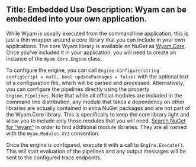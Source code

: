 Title: Embedded Use
Description: Wyam can be embedded into your own application.
---
While Wyam is usually executed from the command line application, this is just a thin wrapper around a core library that you can include in your own applications. The core Wyam library is available on NuGet as [Wyam.Core](https://www.nuget.org/packages/Wyam.Core). Once you've included it in your application, you will need to create an instance of the `Wyam.Core.Engine` class.

To configure the engine, you can call `Engine.Configure(string configScript = null, bool updatePackages = false)` with the optional text of a configuration file, which will be parsed and processed. Alternatively, you can configure the pipelines directly using the property `Engine.Pipelines`. Note that while all official modules are included in the command line distribution, any module that takes a dependency on other libraries are actually contained in extra NuGet packages and are not part of the Wyam.Core library. This is specifically to keep the core library light and allow you to include only those modules that you will need. [Search NuGet for "wyam"](https://www.nuget.org/packages?q=wyam) in order to find additional module libraries. They are all named with the `Wyam.Modules.XYZ` convention.

Once the engine is configured, execute it with a call to `Engine.Execute()`. This will start evaluation of the pipelines and any output messages will be sent to the configured trace endpoints.

